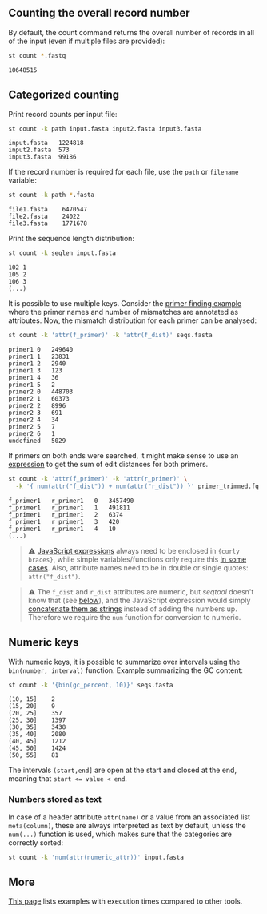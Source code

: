 ## Counting the overall record number

By default, the count command returns the overall number of records in all
of the input (even if multiple files are provided):

```bash
st count *.fastq
```

```
10648515
```

## Categorized counting


Print record counts per input file:

```bash
st count -k path input.fasta input2.fasta input3.fasta
```

```
input.fasta   1224818
input2.fasta  573
input3.fasta  99186
```

If the record number is required for each file, use the `path` or `filename`
variable:

```bash
st count -k path *.fasta
```
```
file1.fasta    6470547
file2.fasta    24022
file3.fasta    1771678
```

Print the sequence length distribution:

```bash
st count -k seqlen input.fasta
```
```
102 1
105 2
106 3
(...)
```

It is possible to use multiple keys. Consider the
[primer finding example](find.md#multiple-patterns) where the primer names 
and number of mismatches are annotated as attributes.
Now, the mismatch distribution for each primer can be analysed:

```bash
st count -k 'attr(f_primer)' -k 'attr(f_dist)' seqs.fasta
```
```
primer1	0	249640
primer1	1	23831
primer1	2	2940
primer1	3	123
primer1	4	36
primer1	5	2
primer2	0	448703
primer2	1	60373
primer2	2	8996
primer2	3	691
primer2	4	34
primer2	5	7
primer2	6	1
undefined	5029
```

If primers on both ends were searched, it might make sense to use an
[expression](expressions.md) to get the sum of edit distances for both primers.

```bash
st count -k 'attr(f_primer)' -k 'attr(r_primer)' \
  -k '{ num(attr("f_dist")) + num(attr("r_dist")) }' primer_trimmed.fq.gz
```
```
f_primer1	r_primer1	0	3457490
f_primer1	r_primer1	1	491811
f_primer1	r_primer1	2	6374
f_primer1	r_primer1	3	420
f_primer1	r_primer1	4	10
(...)
```

> ⚠ [JavaScript expressions](expressions.md) always need to be enclosed in
> `{curly braces}`, while simple variables/functions only require this
>  [in some cases](variables.md). Also, attribute names need to be in double
>  or single quotes: `attr("f_dist")`.

> ⚠ The `f_dist` and `r_dist` attributes are numeric, but *seqtool* doesn't know
> that (see [below](#numbers-stored-as-text)), and the JavaScript expression would simply
> [concatenate them as strings](https://developer.mozilla.org/en-US/docs/Web/JavaScript/Language_overview#strings)
> instead of adding the numbers up. Therefore we require the `num` function
> for conversion to numeric.

## Numeric keys

With numeric keys, it is possible to summarize over intervals using the 
`bin(number, interval)` function. Example summarizing the GC content:

```bash
st count -k '{bin(gc_percent, 10)}' seqs.fasta
```
```
(10, 15]    2
(15, 20]    9
(20, 25]    357
(25, 30]    1397
(30, 35]    3438
(35, 40]    2080
(40, 45]    1212
(45, 50]    1424
(50, 55]    81
```

The intervals `(start,end]` are open at the start and
closed at the end, meaning that
`start <= value < end`.

### Numbers stored as text

In case of a header attribute `attr(name)` or a value from
an associated list `meta(column)`, these are always interpreted
as text by default, unless the `num(...)` function is used,
which makes sure that the categories are correctly sorted:

```bash
st count -k 'num(attr(numeric_attr))' input.fasta
```

## More

[This page](comparison.md#count) lists examples with execution times compared
to other tools.

